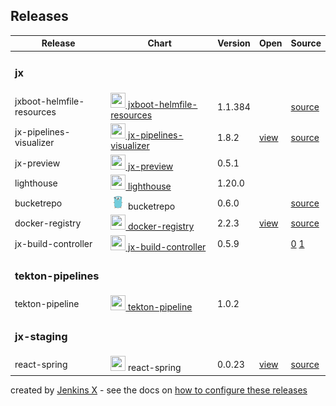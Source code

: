 ## Releases


<table class="table">
  <thead>
    <tr>
      <th scope="col">Release</th>
      <th scope="col">Chart</th>
      <th scope="col">Version</th>
      <th scope="col">Open</th>
      <th scope="col">Source</th>
    </tr>
  </thead>
  <tbody>
    <tr>
		      <td colspan='5'><h3>jx</h3></td>
		    </tr>
	    <tr>
	      <td>jxboot-helmfile-resources</td>
	      <td title='A Helm chart for the resources for JX Boot'><a href='https://github.com/jenkins-x-charts/jxboot-helmfile-resources'> <img src='https://raw.githubusercontent.com/jenkins-x/jenkins-x-website/master/images/logo/jenkinsx-icon-color.svg' width='24px' height='24px'> jxboot-helmfile-resources</a></td>
	      <td>1.1.384</td>
	      <td></td>
	      <td><a href='https://github.com/jenkins-x-charts/jxboot-helmfile-resources.git'>source</a></td>
	    </tr>
    <tr>
	      <td>jx-pipelines-visualizer</td>
	      <td title='Web UI for Jenkins X, with a clear goal - visualize the pipelines - and their logs.'><a href='https://github.com/jenkins-x/jx-pipelines-visualizer'> <img src='https://raw.githubusercontent.com/jenkins-x/jenkins-x-website/master/images/logo/jenkinsx-icon-color.svg' width='24px' height='24px'> jx-pipelines-visualizer</a></td>
	      <td>1.8.2</td>
	      <td><a href='http://dashboard-jx.192.168.49.2.nip.io'>view</a></td>
	      <td><a href='https://github.com/jenkins-x/jx-pipelines-visualizer'>source</a></td>
	    </tr>
    <tr>
	      <td>jx-preview</td>
	      <td title='This chart installs the jx-preview CRD and garbagecollection job '><a href='https://github.com/jenkins-x-plugins/jx-preview'> <img src='https://raw.githubusercontent.com/jenkins-x/jenkins-x-website/master/images/logo/jenkinsx-icon-color.svg' width='24px' height='24px'> jx-preview</a></td>
	      <td>0.5.1</td>
	      <td></td>
	      <td></td>
	    </tr>
    <tr>
	      <td>lighthouse</td>
	      <td title='This chart bootstraps installation of [Lighthouse](https://github.com/jenkins-x/lighthouse). '><a href='https://github.com/jenkins-x/lighthouse'> <img src='https://raw.githubusercontent.com/jenkins-x/jenkins-x-website/master/images/logo/jenkinsx-icon-color.svg' width='24px' height='24px'> lighthouse</a></td>
	      <td>1.20.0</td>
	      <td></td>
	      <td></td>
	    </tr>
    <tr>
	      <td>bucketrepo</td>
	      <td title='A Helm chart for bucketrepo service'> <img src='https://raw.githubusercontent.com/jenkins-x/jenkins-x-platform/d273e09/images/go.png' width='24px' height='24px'> bucketrepo</td>
	      <td>0.6.0</td>
	      <td></td>
	      <td><a href='https://github.com/jenkins-x/bucketrepo.git'>source</a></td>
	    </tr>
    <tr>
	      <td>docker-registry</td>
	      <td title='A Helm chart for Docker Registry'><a href='https://hub.docker.com/_/registry/'> <img src='https://helm.twun.io/docker-registry.png' width='24px' height='24px'> docker-registry</a></td>
	      <td>2.2.3</td>
	      <td><a href='http://docker-registry-jx.192.168.49.2.nip.io/'>view</a></td>
	      <td><a href='https://github.com/docker/distribution-library-image'>source</a></td>
	    </tr>
    <tr>
	      <td>jx-build-controller</td>
	      <td title='Jenkins X next gen cloud CI / CD platform for Kubernetes'><a href='https://jenkins-x.io/'> <img src='https://raw.githubusercontent.com/jenkins-x/jenkins-x-website/master/images/logo/jenkinsx-icon-color.svg' width='24px' height='24px'> jx-build-controller</a></td>
	      <td>0.5.9</td>
	      <td></td>
	      <td><a href='https://github.com/jenkins-x-plugins/jx-build-controller'>0</a> <a href='https://github.com/jenkins-x-plugins/jx-build-controller.git'>1</a> </td>
	    </tr>
    <tr>
		      <td colspan='5'><h3>tekton-pipelines</h3></td>
		    </tr>
	    <tr>
	      <td>tekton-pipeline</td>
	      <td title='A Helm chart for Tekton Pipelines'><a href='https://github.com/cdfoundation/tekton-helm-chart'> <img src='https://avatars2.githubusercontent.com/u/47602533' width='24px' height='24px'> tekton-pipeline</a></td>
	      <td>1.0.2</td>
	      <td></td>
	      <td></td>
	    </tr>
    <tr>
		      <td colspan='5'><h3>jx-staging</h3></td>
		    </tr>
	    <tr>
	      <td>react-spring</td>
	      <td title='A Helm chart for Kubernetes'> <img src='https://raw.githubusercontent.com/cdfoundation/artwork/master/jenkinsx/icon/color/jenkinsx-icon-color.png' width='24px' height='24px'> react-spring</td>
	      <td>0.0.23</td>
	      <td><a href='http://react-spring-jx-staging.192.168.49.2.nip.io'>view</a></td>
	      <td><a href='https://github.com/iMckify/react-spring.git'>source</a></td>
	    </tr>

  </tbody>
</table>

created by [Jenkins X](https://jenkins-x.io/) - see the docs on [how to configure these releases](https://jenkins-x.io/v3/develop/apps/)
